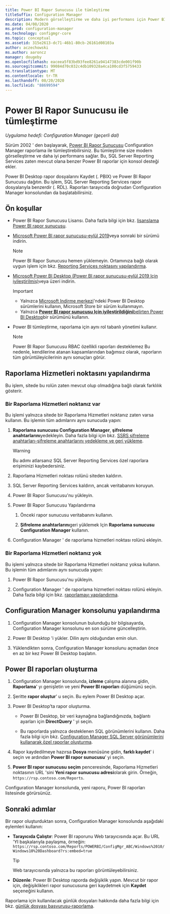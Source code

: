 ```yaml
---
title: Power BI Rapor Sunucusu ile tümleştirme
titleSuffix: Configuration Manager
description: Modern görselleştirme ve daha iyi performans için Power BI Rapor Sunucusu Configuration Manager raporlama ile tümleştirin.
ms.date: 04/08/2020
ms.prod: configuration-manager
ms.technology: configmgr-core
ms.topic: conceptual
ms.assetid: 315e2613-dc71-46b1-80cb-26161d08103a
author: aczechowski
ms.author: aaroncz
manager: dougeby
ms.openlocfilehash: eaceea5f83bd93fee8261a94147383cde001f90b
ms.sourcegitcommit: 99084d70c032c4db109328a4ca100cd3f5759433
ms.translationtype: MT
ms.contentlocale: tr-TR
ms.lasthandoff: 08/20/2020
ms.locfileid: "88699594"
---
```

# <a name="integrate-with-power-bi-report-server"></a>Power BI Rapor Sunucusu ile tümleştirme

*Uygulama hedefi: Configuration Manager (geçerli dal)*

<!--3721603-->

Sürüm 2002 ' den başlayarak, [Power BI Rapor Sunucusu](/power-bi/report-server/get-started) Configuration Manager raporlama ile tümleştirebilirsiniz. Bu tümleştirme size modern görselleştirme ve daha iyi performans sağlar. Bu, SQL Server Reporting Services zaten mevcut olana benzer Power BI raporlar için konsol desteği ekler.

Power BI Desktop rapor dosyalarını Kaydet (. PBIX) ve Power BI Rapor Sunucusu dağıtın. Bu işlem, SQL Server Reporting Services rapor dosyalarıyla benzerdir (. RDL). Raporları tarayıcıda doğrudan Configuration Manager konsolundan da başlatabilirsiniz.

## <a name="prerequisites"></a>Ön koşullar

- Power BI Rapor Sunucusu Lisansı. Daha fazla bilgi için bkz. [lisanslama Power BI rapor sunucusu](/power-bi/report-server/get-started#licensing-power-bi-report-server).

- [Microsoft Power BI rapor sunucusu-eylül 2019](https://www.microsoft.com/download/details.aspx?id=57270)veya sonraki bir sürümü indirin.

    > [!NOTE]
    > Power BI Rapor Sunucusu hemen yüklemeyin. Ortamınıza bağlı olarak uygun işlem için bkz. [Reporting Services noktasını yapılandırma](#configure-the-reporting-services-point).

- [Microsoft Power BI Desktop (Power BI rapor sunucusu-eylül 2019 Için iyileştirilmiş)](https://www.microsoft.com/download/details.aspx?id=57271)veya üzeri indirin.

    > [!IMPORTANT]
    > - Yalnızca [Microsoft Indirme merkezi](https://www.microsoft.com/download/)'ndeki Power BI Desktop sürümlerini kullanın, Microsoft Store bir sürüm kullanmayın.
    > - Yalnızca [ **Power BI rapor sunucusu Için iyileştirildiğini**belirten Power BI Desktop](/power-bi/report-server/install-powerbi-desktop)bir sürümünü kullanın.

- Power BI tümleştirme, raporlama için aynı rol tabanlı yönetimi kullanır.
    > [!NOTE]
    > Power BI Rapor Sunucusu RBAC özellikli raporları desteklemez Bu nedenle, kendilerine atanan kapsamlarından bağımsız olarak, raporların tüm görüntüleyicilerinin aynı sonuçları görür.

## <a name="configure-the-reporting-services-point"></a>Raporlama Hizmetleri noktasını yapılandırma

Bu işlem, sitede bu rolün zaten mevcut olup olmadığına bağlı olarak farklılık gösterir.

### <a name="you-have-a-reporting-services-point"></a>Bir Raporlama Hizmetleri noktanız var

Bu işlemi yalnızca sitede bir Raporlama Hizmetleri noktanız zaten varsa kullanın. Bu işlemin tüm adımlarını aynı sunucuda yapın:

1. **Raporlama sunucusu Configuration Manager**, **şifreleme anahtarlarını**yedekleyin. Daha fazla bilgi için bkz. [SSRS şifreleme anahtarları-şifreleme anahtarlarını yedekleme ve geri yükleme](/sql/reporting-services/install-windows/ssrs-encryption-keys-back-up-and-restore-encryption-keys).

    > [!WARNING]
    > Bu adımı atlarsanız SQL Server Reporting Services özel raporlara erişiminizi kaybedersiniz.

1. Raporlama Hizmetleri noktası rolünü siteden kaldırın.

1. SQL Server Reporting Services kaldırın, ancak veritabanını koruyun.

1. Power BI Rapor Sunucusu'nu yükleyin.

1. Power BI Rapor Sunucusu Yapılandırma

    1. Önceki rapor sunucusu veritabanını kullanın.

    1. **Şifreleme anahtarlarını**geri yüklemek Için **Raporlama sunucusu Configuration Manager** kullanın.

1. Configuration Manager ' de raporlama hizmetleri noktası rolünü ekleyin.

### <a name="you-dont-have-a-reporting-services-point"></a>Bir Raporlama Hizmetleri noktanız yok

Bu işlemi yalnızca sitede bir Raporlama Hizmetleri noktanız yoksa kullanın. Bu işlemin tüm adımlarını aynı sunucuda yapın:

1. Power BI Rapor Sunucusu'nu yükleyin.

2. Configuration Manager ' de raporlama hizmetleri noktası rolünü ekleyin. Daha fazla bilgi için bkz. [raporlamayı yapılandırma](configuring-reporting.md).

## <a name="configure-the-configuration-manager-console"></a>Configuration Manager konsolunu yapılandırma

1. Configuration Manager konsolunun bulunduğu bir bilgisayarda, Configuration Manager konsolunu en son sürüme güncelleştirin.

1. Power BI Desktop 'i yükler. Dilin aynı olduğundan emin olun.

1. Yüklendikten sonra, Configuration Manager konsolunu açmadan önce en az bir kez Power BI Desktop başlatın.

## <a name="create-power-bi-reports"></a>Power BI raporları oluşturma

1. Configuration Manager konsolunda, **izleme** çalışma alanına gidin, **Raporlama**' yı genişletin ve yeni **Power BI raporları** düğümünü seçin.

1. Şeritte **rapor oluştur**' u seçin. Bu eylem Power BI Desktop açar.

1. Power BI Desktop’ta rapor oluşturma.

    - Power BI Desktop, bir veri kaynağına bağlandığınızda, bağlantı ayarları için **DirectQuery** ' yi seçin.

    - Bu raporlarda yalnızca desteklenen SQL görünümlerini kullanın. Daha fazla bilgi için bkz. [Configuration Manager SQL Server görünümlerini kullanarak özel raporlar oluşturma](../../../develop/core/understand/sqlviews/create-custom-reports-using-sql-server-views.md).

1. Rapor kaydedilmeye hazırsa **Dosya** menüsüne gidin, **farklı kaydet**' i seçin ve ardından **Power BI rapor sunucusu**' yi seçin.

1. **Power BI rapor sunucusu seçim** penceresinde, Raporlama Hizmetleri noktasının URL 'sini **Yeni rapor sunucusu adresi**olarak girin. Örneğin, `https://rsp.contoso.com/Reports`.

Configuration Manager konsolunda, yeni raporu, Power BI raporları listesinde görürsünüz.

## <a name="next-steps"></a>Sonraki adımlar

Bir rapor oluşturduktan sonra, Configuration Manager konsolunda aşağıdaki eylemleri kullanın:

- **Tarayıcıda Çalıştır**: Power BI raporunu Web tarayıcısında açar. Bu URL 'YI başkalarıyla paylaşma, örneğin: `https://rsp.contoso.com/Reports/POWERBI/ConfigMgr_ABC/Windows%2010/Windows10%20Dashboard?rs:embed=true`

    > [!TIP]
    > Web tarayıcısında yalnızca bu raporları görüntüleyebilirsiniz.

- **Düzenle**: Power BI Desktop raporda değişiklik yapın. Mevcut bir rapor için, değişiklikleri rapor sunucusuna geri kaydetmek için **Kaydet** seçeneğini kullanın.

Raporlama için kullanılacak günlük dosyaları hakkında daha fazla bilgi için bkz. [günlük dosyası başvurusu-raporlama](../../plan-design/hierarchy/log-files.md#BKMK_ReportLog).